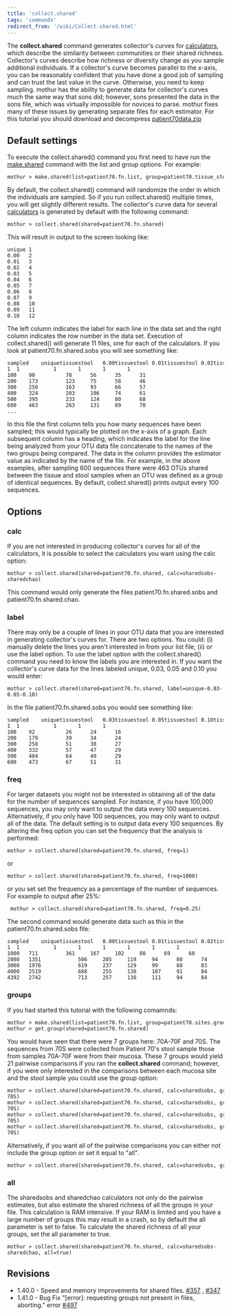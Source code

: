 ```yaml
---
title: 'collect.shared'
tags: 'commands'
redirect_from: '/wiki/Collect.shared.html'
---
```

The **collect.shared** command generates
collector's curves for [calculators](calculators), which
describe the similarity between communities or their shared richness.
Collector's curves describe how richness or diversity change as you
sample additional individuals. If a collector's curve becomes parallel
to the x-axis, you can be reasonably confident that you have done a good
job of sampling and can trust the last value in the curve. Otherwise,
you need to keep sampling. mothur has the ability to generate data for
collector's curves much the same way that sons did; however, sons
presented the data in the sons file, which was virtually impossible for
novices to parse. mothur fixes many of these issues by generating
separate files for each estimator. For this tutorial you should download
and decompress [ patient70data.zip](https://mothur.s3.us-east-2.amazonaws.com/wiki/patient70data.zip)

## Default settings

To execute the collect.shared() command you first need to have run the
[make.shared](make.shared) command with the list and group
options. For example:

    mothur > make.shared(list=patient70.fn.list, group=patient70.tissue_stool.groups)

By default, the collect.shared() command will randomize the order in
which the individuals are sampled. So if you run collect.shared()
multiple times, you will get slightly different results. The
collector's curve data for several
[calculators](calculators) is generated by default with the
following command:

    mothur > collect.shared(shared=patient70.fn.shared)

This will result in output to the screen looking like:

    unique 1
    0.00   2
    0.01   3
    0.02   4
    0.03   5
    0.04   6
    0.05   7
    0.06   8
    0.07   9
    0.08   10
    0.09   11
    0.10   12

The left column indicates the label for each line in the data set and
the right column indicates the row number in the data set. Execution of
collect.shared() will generate 11 files, one for each of the
calculators. If you look at patient70.fn.shared.sobs you will see
something like:

    sampled    uniquetissuestool   0.00tissuestool 0.01tissuestool 0.02tissuestool 0.03tissuestool
    1  1           1       1       1       1
    100    90          78      56      35      31
    200    173         123     75      58      46
    300    250         163     93      66      57
    400    324         203     106     74      61
    500    395         233     124     80      68
    600    463         263     131     89      70
    ...

In this file the first column tells you how many sequences have been
sampled; this would typically be plotted on the x-axis of a graph. Each
subsequent column has a heading, which indicates the label for the line
being analyzed from your OTU data file concatenate to the names of the
two groups being compared. The data in the column provides the estimator
value as indicated by the name of the file. For example, in the above
examples, after sampling 600 sequences there were 463 OTUs shared
between the tissue and stool samples when an OTU was defined as a group
of identical sequences. By default, collect.shared() prints output every
100 sequences.

## Options

### calc

If you are not interested in producing collector's curves for all of
the calculators, it is possible to select the calculators you want using
the calc option:

    mothur > collect.shared(shared=patient70.fn.shared, calc=sharedsobs-sharedchao)

This command would only generate the files patient70.fn.shared.sobs and
patient70.fn.shared.chao.

### label

There may only be a couple of lines in your OTU data that you are
interested in generating collector's curves for. There are two options.
You could: (i) manually delete the lines you aren't interested in from
your list file; (ii) or use the label option. To use the label option
with the collect.shared() command you need to know the labels you are
interested in. If you want the collector's curve data for the lines
labeled unique, 0.03, 0.05 and 0.10 you would enter:

    mothur > collect.shared(shared=patient70.fn.shared, label=unique-0.03-0.05-0.10)

In the file patient70.fn.shared.sobs you would see something like:

    sampled    uniquetissuestool   0.03tissuestool 0.05tissuestool 0.10tissuestool 
    1  1           1       1       1
    100    92          26      24      16
    200    179         39      34      24
    300    258         51      38      27
    400    332         57      47      29
    500    404         64      49      29
    600    473         67      51      31

### freq

For larger datasets you might not be interested in obtaining all of the
data for the number of sequences sampled. For instance, if you have
100,000 sequences, you may only want to output the data every 100
sequences. Alternatively, if you only have 100 sequences, you may only
want to output all of the data. The default setting is to output data
every 100 sequences. By altering the freq option you can set the
frequency that the analysis is performed:

    mothur > collect.shared(shared=patient70.fn.shared, freq=1)

or

    mothur > collect.shared(shared=patient70.fn.shared, freq=1000)

or you set set the frequency as a percentage of the number of sequences.
For example to output after 25%:

     mothur > collect.shared(shared=patient70.fn.shared, freq=0.25)

The second command would generate data such as this in the
patient70.fn.shared.sobs file:

    sampled    uniquetissuestool   0.00tissuestool 0.01tissuestool 0.02tissuestool 0.03tissuestool 0.04tissuestool 0.05tissuestool     
    1  1           1       1       1       1       1       1
    1000   711         361     167     102     80      69      60
    2000   1351            506     205     119     94      80      74
    3000   1976            619     237     129     99      88      83
    4000   2519            688     255     138     107     91      84
    4392   2742            713     257     138     111     94      84

### groups

If you had started this tutorial with the following comamnds:

    mothur > make.shared(list=patient70.fn.list, group=patient70.sites.groups)
    mothur > get.group(shared=patient70.fn.shared)

You would have seen that there were 7 groups here: 70A-70F and 70S. The
sequences from 70S were collected from Patient 70's stool sample those
from samples 70A-70F were from their mucosa. These 7 groups would yield
21 pairwise comparisons if you ran the **collect.shared** command; however,
if you were only interested in the comparisons between each mucosa site
and the stool sample you could use the group option:

    mothur > collect.shared(shared=patient70.fn.shared, calc=sharedsobs, groups=70A-70S)
    mothur > collect.shared(shared=patient70.fn.shared, calc=sharedsobs, groups=70B-70S)
    mothur > collect.shared(shared=patient70.fn.shared, calc=sharedsobs, groups=70C-70S)
    mothur > collect.shared(shared=patient70.fn.shared, calc=sharedsobs, groups=70D-70S)

Alternatively, if you want all of the pairwise comparisons you can
either not include the group option or set it equal to "all".

    mothur > collect.shared(shared=patient70.fn.shared, calc=sharedsobs, groups=all)

### all

The sharedsobs and sharedchao calculators not only do the pairwise
estimates, but also estimate the shared richness of all the groups in
your file. This calculation is RAM intensive. If your RAM is limited and
you have a large number of groups this may result in a crash, so by
default the all parameter is set to false. To calculate the shared
richness of all your groups, set the all parameter to true.

    mothur > collect.shared(shared=patient70.fn.shared, calc=sharedsobs-sharedchao, all=true)

## Revisions

-   1.40.0 - Speed and memory improvements for shared files.
    [\#357](https://github.com/mothur/mothur/issues/357) ,
    [\#347](https://github.com/mothur/mothur/issues/347)
-   1.41.0 - Bug Fix "\[error\]: requesting groups not present in
    files, aborting." error
    [\#497](https://github.com/mothur/mothur/issues/497)


